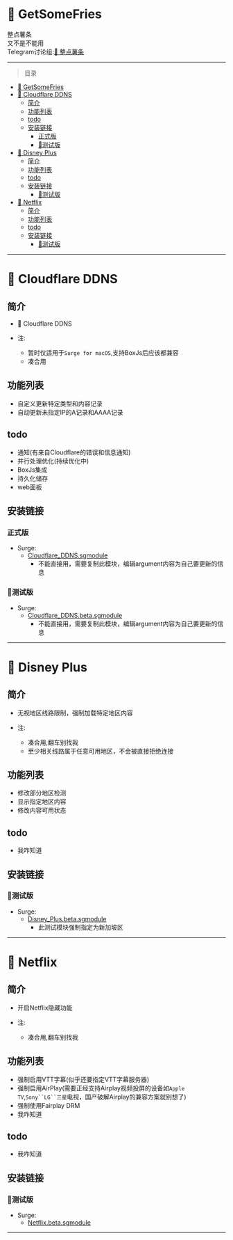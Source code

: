 # 🍟 GetSomeFries
整点薯条  
又不是不能用  
Telegram讨论组:[🍟 整点薯条](https://t.me/GetSomeFries)

---

> 目录
- [🍟 GetSomeFries](#-getsomefries)
- [🍟 Cloudflare DDNS](#-cloudflare-ddns)
  - [简介](#简介)
  - [功能列表](#功能列表)
  - [todo](#todo)
  - [安装链接](#安装链接)
    - [正式版](#正式版)
    - [🧪测试版](#测试版)
- [🍟 Disney Plus](#-disney-plus)
  - [简介](#简介-1)
  - [功能列表](#功能列表-1)
  - [todo](#todo-1)
  - [安装链接](#安装链接-1)
    - [🧪测试版](#测试版-1)
- [🍟 Netflix](#-netflix)
  - [简介](#简介-2)
  - [功能列表](#功能列表-2)
  - [todo](#todo-2)
  - [安装链接](#安装链接-2)
    - [🧪测试版](#测试版-2)


---

# 🍟 Cloudflare DDNS
## 简介
  * 🍟 Cloudflare DDNS

  * 注:
    * 暂时仅适用于`Surge for macOS`,支持BoxJs后应该都兼容
    * 凑合用

## 功能列表
  * 自定义更新特定类型和内容记录
  * 自动更新未指定IP的A记录和AAAA记录

## todo
  * 通知(有来自Cloudflare的错误和信息通知)
  * 并行处理优化(持续优化中)
  * BoxJs集成
  * 持久化储存
  * web面板



## 安装链接
### 正式版
  * Surge:
    * [Cloudflare_DDNS.sgmodule](./sgmodule/Cloudflare_DDNS.sgmodule?raw=true "🍟 Cloudflare DDNS")
      * 不能直接用，需要复制此模块，编辑argument内容为自己要更新的信息
### 🧪测试版
  * Surge:
    * [Cloudflare_DDNS.beta.sgmodule](./sgmodule/Cloudflare_DDNS.beta.sgmodule?raw=true "🍟 Cloudflare DDNS")
      * 不能直接用，需要复制此模块，编辑argument内容为自己要更新的信息

---

# 🍟 Disney Plus
## 简介
  * 无视地区线路限制，强制加载特定地区内容

  * 注:
    * 凑合用,翻车别找我
    * 至少相关线路属于任意可用地区，不会被直接拒绝连接

## 功能列表
  * 修改部分地区检测
  * 显示指定地区内容
  * 修改内容可用状态

## todo
  * 我咋知道

## 安装链接
### 🧪测试版
  * Surge:
    * [Disney_Plus.beta.sgmodule](./sgmodule/Disney_Plus.beta.sgmodule?raw=true "🍟 Redirect Disney Plus Region to 🇸🇬SG")
      * 此测试模块强制指定为新加坡区

---

# 🍟 Netflix
## 简介
  * 开启Netflix隐藏功能

  * 注:
    * 凑合用,翻车别找我

## 功能列表
  * 强制启用VTT字幕(似乎还要指定VTT字幕服务器)
  * 强制启用AirPlay(需要正经支持Airplay视频投屏的设备如`Apple TV`,`Sony``LG``三星`电视，国产破解Airplay的兼容方案就别想了)
  * 强制使用Fairplay DRM
  * 我咋知道

## todo
  * 我咋知道

## 安装链接
### 🧪测试版
  * Surge:
    * [Netflix.beta.sgmodule](./sgmodule/Netflix.beta.sgmodule?raw=true "🍟 Unlock Netflix Hidden Feature")

---